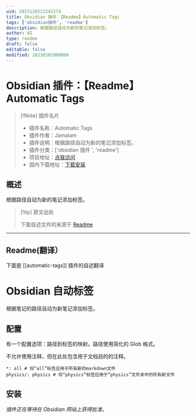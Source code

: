```yaml
---
uid: 2023120522242274
title: Obsidian 插件：【Readme】Automatic Tags
tags: ['obsidian插件', 'readme']
description: 根据路径自动为新的笔记添加标签。
author: AI
type: readme
draft: false
editable: false
modified: 20230101000000
---
```


# Obsidian 插件：【Readme】Automatic Tags

> [!Note] 插件名片
> - 插件名称：Automatic Tags
> - 插件作者：Jamalam
> - 插件说明：根据路径自动为新的笔记添加标签。
> - 插件分类：['obsidian 插件 ', 'readme']
> - 项目地址：[点我访问](https://github.com/Jamalam360/obsidian-automatic-tags)
> - 国内下载地址：[下载安装](https://pkmer.cn/products/plugin/pluginMarket/?automatic-tags)

## 概述

根据路径自动为新的笔记添加标签。

> [!tip] 原文出处
>
>下面自述文件的来源于 [Readme](https://ghproxy.net/https://raw.githubusercontent.com/Jamalam360/obsidian-automatic-tags/master/README.md)

---

## Readme(翻译）

下面是 [[automatic-tags]] 插件的自述翻译

# Obsidian 自动标签

根据笔记的路径自动为新笔记添加标签。

## 配置

有一个配置选项：路径到标签的映射。路径使用简化的 Glob 格式。

不允许使用注释，但在此处包含用于文档目的的注释。

```
*: all # 将“all”标签应用于所有新的markdown文件
physics/: physics # 将“physics”标签应用于“physics”文件夹中的所有新文件
```

## 安装

_插件正在等待在 Obsidian 网站上获得批准。_
